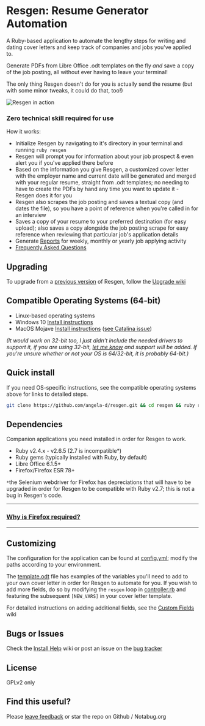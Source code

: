 # Resgen: Resume Generator Automation

A Ruby-based application to automate the lengthy steps for writing and dating cover letters and keep track of companies and jobs you've applied to.

Generate PDFs from Libre Office .odt templates on the fly *and* save a copy of the job posting, all without ever having to leave your terminal!

The only thing Resgen doesn't do for you is actually send the resume (but with some minor tweaks, it could do that, too!)

![Resgen in action](resgen.gif)

### Zero technical skill required for use
How it works:

- Initialize Resgen by navigating to it's directory in your terminal and running `ruby resgen`
- Resgen will prompt you for information about your job prospect &amp; even alert you if you've applied there before
- Based on the information you give Resgen, a customized cover letter with the employer name and current date will be generated and merged with your regular resume, straight from .odt templates; no needing to have to create the PDFs by hand any time you want to update it - Resgen does it for you
- Resgen also scrapes the job posting and saves a textual copy (and dates the  file), so you have a point of reference when you're called in for an interview
- Saves a copy of your resume to your preferred destination (for easy upload); also saves a copy alongside the job posting scrape for easy reference when reviewing that particular job's application details
- Generate [Reports](../../wiki/Reports) for weekly, monthly or yearly job applying activity
- [Frequently Asked Questions](../../wiki/FAQ)

## Upgrading
To upgrade from a [previous version](CHANGELOG.md) of Resgen, follow the [Upgrade wiki](./wiki/Upgrading)

## Compatible Operating Systems (64-bit)
- Linux-based operating systems
- Windows 10 [Install instructions](../../wiki/Windows-Install)
- MacOS Mojave [Install instructions](../../wiki/Mac-Install) ([see Catalina issue](https://github.com/mozilla/geckodriver/releases/tag/v0.27.0))

*(It would work on 32-bit too, I just didn't include the needed drivers to support it, if you are using 32-bit, [let me know](../../issues) and support will be added.  If you're unsure whether or not your OS is 64/32-bit, it is probably 64-bit.)*

## Quick install
If you need OS-specific instructions, see the compatible operating systems above for links to detailed steps.
```bash
git clone https://github.com/angela-d/resgen.git && cd resgen && ruby resgen
```

## Dependencies
Companion applications you need installed in order for Resgen to work.

- Ruby v2.4.x - v2.6.5 (2.7 is incompatible*)
- Ruby gems (typically installed with Ruby, by default)
- Libre Office 6.1.5+
- Firefox/Firefox ESR 78+

`*`the Selenium webdriver for Firefox has depreciations that will have to be upgraded in order for Resgen to be compatible with Ruby v2.7; this is not a bug in Resgen's code.

***

### [Why is Firefox required?](../../wiki/Why-Firefox)

***

## Customizing

The configuration for the application can be found at [config.yml](config.yml); modify the paths according to your environment.

The [template.odt](templates/template.odt) file has examples of the variables you'll need to add to your own cover letter in order for Resgen to automate for you.  If you wish to add more fields, do so by modifying the `resgen` loop in [controller.rb](classes/controller.rb) and featuring the subsequent `[NEW_VARS]` in your cover letter template.

For detailed instructions on adding additional fields, see the [Custom Fields](../../wiki/Custom-Fields) wiki

## Bugs or Issues
Check the [Install Help](../../wiki/install-help) wiki or post an issue on the [bug tracker](../../issues)

## License
GPLv2 only

## Find this useful?
Please [leave feedback](../../issues) or star the repo on Github / Notabug.org
